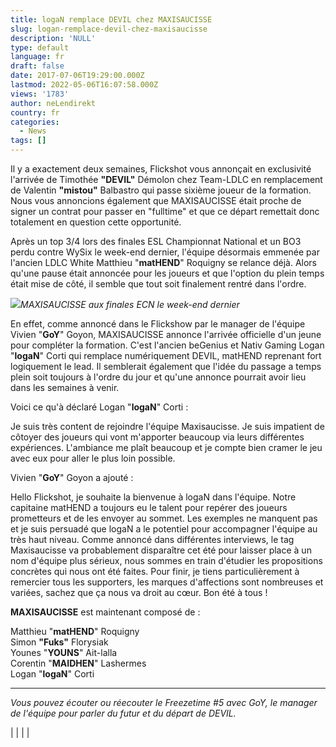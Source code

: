 ```yaml
---
title: logaN remplace DEVIL chez MAXISAUCISSE
slug: logan-remplace-devil-chez-maxisaucisse
description: 'NULL'
type: default
language: fr
draft: false
date: 2017-07-06T19:29:00.000Z
lastmod: 2022-05-06T16:07:58.000Z
views: '1783'
author: neLendirekt
country: fr
categories:
  - News
tags: []
---
```

Il y a exactement deux semaines, Flickshot vous annonçait en exclusivité l'arrivée de Timothée **"DEVIL"** Démolon chez Team-LDLC en remplacement de Valentin **"mistou"** Balbastro qui passe sixième joueur de la formation. Nous vous annoncions également que MAXISAUCISSE était proche de signer un contrat pour passer en "fulltime" et que ce départ remettait donc totalement en question cette opportunité.

Après un top 3/4 lors des finales ESL Championnat National et un BO3 perdu contre WySix le week-end dernier, l'équipe désormais emmenée par l'ancien LDLC White Matthieu "**matHEND**" Roquigny se relance déjà. Alors qu'une pause était annoncée pour les joueurs et que l'option du plein temps était mise de côté, il semble que tout soit finalement rentré dans l'ordre.

  
![](/storage/images/595e8f5c894aa_maxigoypng.png)_MAXISAUCISSE aux finales ECN le week-end dernier_

En effet, comme annoncé dans le Flickshow par le manager de l'équipe Vivien "**GoY**" Goyon, MAXISAUCISSE annonce l'arrivée officielle d'un jeune pour compléter la formation. C'est l'ancien beGenius et Nativ Gaming Logan "**logaN**" Corti qui remplace numériquement DEVIL, matHEND reprenant fort logiquement le lead. Il semblerait également que l'idée du passage a temps plein soit toujours à l'ordre du jour et qu'une annonce pourrait avoir lieu dans les semaines à venir.

Voici ce qu'à déclaré Logan "**logaN**" Corti :

Je suis très content de rejoindre l'équipe Maxisaucisse. Je suis impatient de côtoyer des joueurs qui vont m'apporter beaucoup via leurs différentes expériences. L'ambiance me plaît beaucoup et je compte bien cramer le jeu avec eux pour aller le plus loin possible. 

Vivien "**GoY**" Goyon a ajouté :

Hello Flickshot, je souhaite la bienvenue à logaN dans l'équipe. Notre capitaine matHEND a toujours eu le talent pour repérer des joueurs prometteurs et de les envoyer au sommet. Les exemples ne manquent pas et je suis persuadé que logaN a le potentiel pour accompagner l'équipe au très haut niveau. Comme annoncé dans différentes interviews, le tag Maxisaucisse va probablement disparaître cet été pour laisser place à un nom d'équipe plus sérieux, nous sommes en train d'étudier les propositions concrètes qui nous ont été faites. Pour finir, je tiens particulièrement à remercier tous les supporters, les marques d'affections sont nombreuses et variées, sachez que ça nous va droit au cœur. Bon été à tous ! 

**MAXISAUCISSE** est maintenant composé de :

Matthieu "**matHEND**" Roquigny  
Simon **"Fuks"** Florysiak  
Younes "**YOUNS**" Ait-lalla  
Corentin "**MAIDHEN**" Lashermes  
Logan "**logaN**" Corti

---

_Vous pouvez écouter ou réecouter le Freezetime #5 avec GoY, le manager de l'équipe pour parler du futur et du départ de DEVIL._

|  |
|  |
